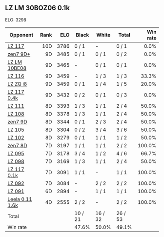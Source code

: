 ## LZ LM 30BOZ06 0.1k ##

ELO: 3298

Opponent | Rank | ELO | Black | White | Total | Win rate
---------|-----:|----:|-------|-------|-------|-------:
[LZ 117](LZ%20117.md) | 10D | 3786 | 0 / 1 | - | 0 / 1 | 0.0%
[zen7 9D+](zen7%209D+.md) | 9D | 3485 | 0 / 1 | 0 / 1 | 0 / 2 | 0.0%
[LZ LM 10BE08](LZ%20LM%2010BE08.md) | 9D | 3465 | - | 0 / 1 | 0 / 1 | 0.0%
[LZ 116](LZ%20116.md) | 9D | 3459 | - | 1 / 3 | 1 / 3 | 33.3%
[LZ ZQ i8](LZ%20ZQ%20i8.md) | 9D | 3459 | 0 / 1 | 1 / 4 | 1 / 5 | 20.0%
[LZ 117 0.4k](LZ%20117%200.4k.md) | 9D | 3432 | 0 / 2 | 0 / 1 | 0 / 3 | 0.0%
[LZ 111](LZ%20111.md) | 8D | 3393 | 1 / 3 | 1 / 1 | 2 / 4 | 50.0%
[LZ 108](LZ%20108.md) | 8D | 3378 | 1 / 3 | 1 / 1 | 2 / 4 | 50.0%
[zen7 9D](zen7%209D.md) | 8D | 3344 | 0 / 1 | 2 / 3 | 2 / 4 | 50.0%
[LZ 105](LZ%20105.md) | 8D | 3304 | 0 / 2 | 3 / 4 | 3 / 6 | 50.0%
[LZ 102](LZ%20102.md) | 8D | 3279 | 0 / 1 | 1 / 1 | 1 / 2 | 50.0%
[zen7 8D](zen7%208D.md) | 7D | 3197 | 1 / 1 | 1 / 1 | 2 / 2 | 100.0%
[LZ 095](LZ%20095.md) | 7D | 3178 | 3 / 4 | 1 / 2 | 4 / 6 | 66.7%
[LZ 098](LZ%20098.md) | 7D | 3169 | 1 / 3 | 1 / 1 | 2 / 4 | 50.0%
[LZ 117 0.1k](LZ%20117%200.1k.md) | 7D | 3091 | 1 / 1 | - | 1 / 1 | 100.0%
[LZ 092](LZ%20092.md) | 7D | 3084 | - | 2 / 2 | 2 / 2 | 100.0%
[LZ 091](LZ%20091.md) | 6D | 2894 | - | 1 / 1 | 1 / 1 | 100.0%
[Leela 0.11 1.6k](Leela%200.11%201.6k.md) | 4D | 2555 | 2 / 2 | - | 2 / 2 | 100.0%
Total | | | 10 / 21 | 16 / 32 | 26 / 53 | 
Win rate| | | 47.6% | 50.0% | 49.1% | 
